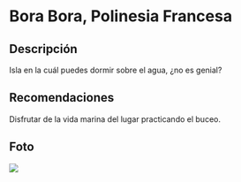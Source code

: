 # Bora Bora, Polinesia Francesa

## Descripción
Isla en la cuál puedes dormir sobre el agua, ¿no es genial?

## Recomendaciones
Disfrutar de la vida marina del lugar practicando el buceo.

## Foto
![](https://www.tahititourisme.cl/app/uploads/iris-images/155848/bora-bora-la-perle-du-pacifique-a-stephane-mailion-photography-1920x1080-f50_50.webp)


